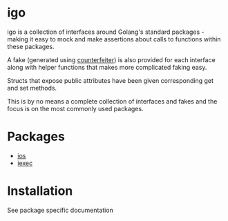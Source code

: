 igo
===

igo is a collection of interfaces around Golang's standard packages - making it easy to mock and make assertions about calls to functions within these packages.

A fake (generated using [counterfeiter](https://github.com/maxbrunsfeld/counterfeiter)) is also provided for each interface along with helper functions that makes more complicated faking easy.

Structs that expose public attributes have been given corresponding get and set methods.

This is by no means a complete collection of interfaces and fakes and the focus is on the most commonly used packages.

Packages
========
- [ios](os/)
- [iexec](os/exec/)

Installation
============

See package specific documentation
